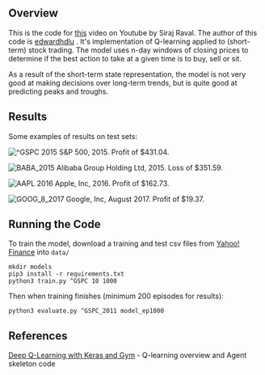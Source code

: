 ## Overview

This is the code for [this](https://www.youtube.com/watch?v=05NqKJ0v7EE) video on Youtube by Siraj Raval. The author of this code is [edwardhdlu](https://github.com/edwardhdlu/q-trader) . It's implementation of Q-learning applied to (short-term) stock trading. The model uses n-day windows of closing prices to determine if the best action to take at a given time is to buy, sell or sit.

As a result of the short-term state representation, the model is not very good at making decisions over long-term trends, but is quite good at predicting peaks and troughs.

## Results

Some examples of results on test sets:

![^GSPC 2015](https://github.com/edwardhdlu/q-trader/blob/master/images/^GSPC_2015.png)
S&P 500, 2015. Profit of $431.04.

![BABA_2015](https://github.com/edwardhdlu/q-trader/blob/master/images/BABA_2015.png)
Alibaba Group Holding Ltd, 2015. Loss of $351.59.

![AAPL 2016](https://github.com/edwardhdlu/q-trader/blob/master/images/AAPL_2016.png)
Apple, Inc, 2016. Profit of $162.73.

![GOOG_8_2017](https://github.com/edwardhdlu/q-trader/blob/master/images/GOOG_8_2017.png)
Google, Inc, August 2017. Profit of $19.37.

## Running the Code

To train the model, download a training and test csv files from [Yahoo! Finance](https://ca.finance.yahoo.com/quote/%5EGSPC/history?p=%5EGSPC) into `data/`
```
mkdir models
pip3 install -r requirements.txt
python3 train.py ^GSPC 10 1000
```

Then when training finishes (minimum 200 episodes for results):
```
python3 evaluate.py ^GSPC_2011 model_ep1000
```

## References

[Deep Q-Learning with Keras and Gym](https://keon.io/deep-q-learning/) - Q-learning overview and Agent skeleton code
